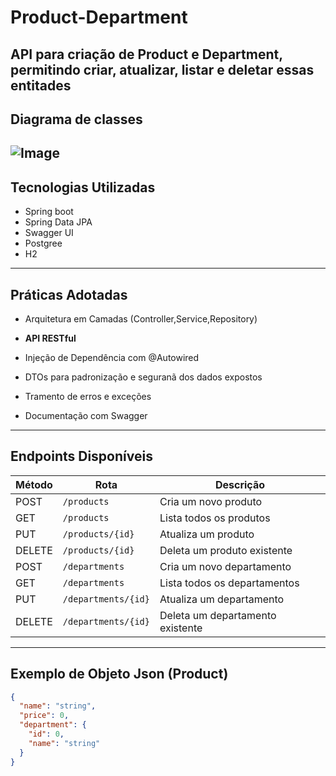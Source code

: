 # Product-Department
API para criação de Product e Department, permitindo criar, atualizar, listar e deletar essas entitades
--- 
## Diagrama de classes
![Image](https://github.com/user-attachments/assets/7dba5bfb-003a-4ad7-9a61-a016e51be0b8)
---
## Tecnologias Utilizadas
- Spring boot
- Spring Data JPA
- Swagger UI
- Postgree
- H2
--- 

## Práticas Adotadas

- Arquitetura em Camadas (Controller,Service,Repository)

- **API RESTful**
- Injeção de Dependência com @Autowired
- DTOs para padronização e seguranã dos dados expostos
- Tramento de erros e exceções
- Documentação com Swagger

--- 

##  Endpoints Disponíveis

| Método | Rota                | Descrição                       |
|--------|---------------------|---------------------------------|
| POST   | `/products`         | Cria um novo produto            |
| GET    | `/products`         | Lista todos os produtos         |
| PUT    | `/products/{id}`    | Atualiza um produto             |
| DELETE | `/products/{id}`    | Deleta um produto existente     |
| POST   | `/departments`      | Cria um novo departamento       |
| GET    | `/departments`      | Lista todos os departamentos    |
| PUT    | `/departments/{id}` | Atualiza um departamento        |
| DELETE | `/departments/{id}` | Deleta um departamento existente|

--- 
## Exemplo de Objeto Json (Product)

```json
{
  "name": "string",
  "price": 0,
  "department": {
    "id": 0,
    "name": "string"
  }
}
```